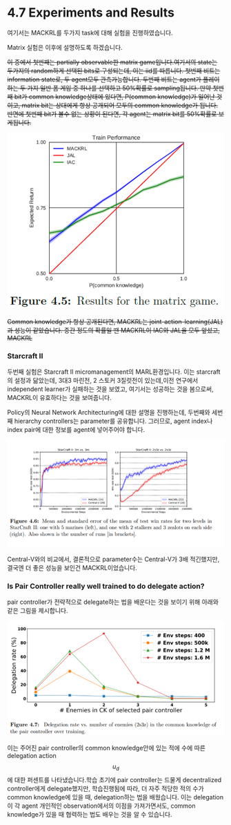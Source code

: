 # 4.7 Experiments and Results

여기서는 MACKRL를 두가지 task에 대해 실험을 진행하였습니다. 

Matrix 실험은 이후에 설명하도록 하겠습니다.

~~이 중에서 첫번째는 partially observable한 matrix game입니다.여기서의 state는 두가지의 random하게 선택된 bits로 구성되는데, 이는 iid를 따릅니다. 첫번째 비트는 information state로, 두 agent모두 관측가능합니다. 두번째 비트는 agent가 플레이하는 두 가지 일반 폼 게임 중 하나를 선택하고 50%확률로 sampling됩니다. 만약 첫번째 bit가 common knowledge상태에 있다면, P\(common knowledge\)가 일어난 것이고, matrix bit는 상대에게 항상 공개되어 모두의 common knowledge가 됩니다. 반면에 첫번째 bit가 볼수 없는 상황이 된다면, 각 agent는 matrix bit를 50%확률로 보게됩니다.~~ 

![](../../.gitbook/assets/marl_47.png)

 ~~Common knowledge가 항상 공개된다면, MACKRL는 joint-action-learning\(JAL\)과 성능이 같았습니다. 중간 정도의 확률일 땐 MACKRL이 IAC와 JAL을 모두 앞섰고, MACKRL~~

### Starcraft II

두번째 실험은 Starcraft II micromanagement의 MARL환경입니다. 이는 starcraft의 설정과 닮았는데, 3대3 마린전, 2 스토커 3질럿전이 있는데,이전 연구에서 independent learner가 실패하는 것을 보였고, 여기서는 성공하는 것을 봄으로써, MACKRL이 유효하다는 것을 보여줍니다.

Policy의 Neural Network Architecturing에 대한 설명을 진행하는데, 두번째와 세번째 hierarchy controllers는 parameter를 공유합니다. 그러므로, agent index나 index pair에 대한 정보를 agent에 넣어주어야 합니다.

![](../../.gitbook/assets/marl_9.png)

Central-V와의 비교에서, 결론적으로 parameter수는 Central-V가 3배 적긴했지만, 결국엔 더 좋은 성능을 보인건 MACKRL이었습니다.

### Is Pair Controller really well trained to do delegate action?

pair controller가 전략적으로 delegate하는 법을 배운다는 것을 보이기 위해 아래와 같은 그림을 제시합니다. 

![](../../.gitbook/assets/marl_10.png)

이는 주어진 pair controller의 common knowledge안에 있는 적에 수에 따른 delegation action $$ u_d$$에 대한 퍼센트를 나타냈습니다.학습 초기에 pair controller는 드물게 decentralized controller에게 delegate했지만, 학습진행됨에 따라, 더 자주 적당한 적의 수가 common knowledge에 있을 때, delegation하는 법을 배웠습니다. 이는 delegation이 각 agent 개인적인 observation에서의 이점을 가져가면서도, common knowledge가 있을 때 협력하는 법도 배우는 것을 알 수 있습니다.

